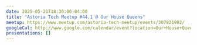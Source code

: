 ```yaml
---
date: 2025-05-21T18:30:00-04:00
title: "Astoria Tech Meetup #44.1 @ Our House Queens"
meetup: https://www.meetup.com/astoria-tech-meetup/events/307821902/
googleCal: http://www.google.com/calendar/event?location=Our+House+Queens+-+23-71+31st+St+-+Queens+County%2C+NY&action=TEMPLATE&sprop=name%3AAstoria+Tech+Meetup&sprop=website%3Ahttps%3A%2F%2Fwww.meetup.com%2Fastoria-tech-meetup%2Fevents%2F307821902%2F&details=Our+May+meetup+will+be+on+Wed%2C+May+21st+at+6%3A30pm.&text=Astoria+Tech+Meetup+%2344.1+%40+Our+House+Queens&dates=20250521T223000Z%2F20250522T003000Z
presentations: []
---
```

